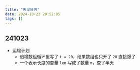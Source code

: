 ```yaml
---
title: "失误日志"
date: 2024-10-23 20:52:05
tags: []
---
```

## 241023

- 运输计划
    - 倍增数组循环里写了 `t = 20`，结果数组也只开了 `20` 直接爆了
    - 一个表示长度的变量 `len` 写成了数量 `m`，查了半天
